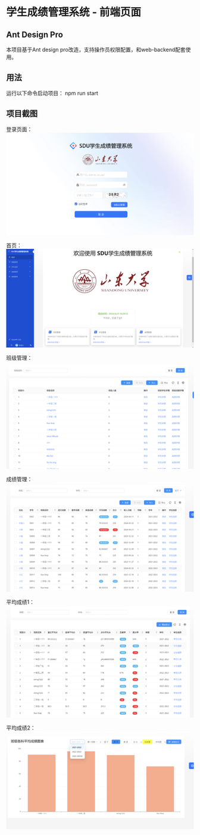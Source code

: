 # 学生成绩管理系统 - 前端页面

## Ant Design Pro

本项目基于Ant design pro改造，支持操作员权限配置，和web-backend配套使用。

## 用法

运行以下命令启动项目：
npm run start


## 项目截图

登录页面：
![登录](./pic/登录.png)

首页：
![首页](./pic/首页.png)

班级管理：
![班级管理](./pic/班级管理.png)

成绩管理：
![成绩管理](./pic/成绩管理.png)

平均成绩1：
![平均成绩1](./pic/平均成绩1.png)

平均成绩2：
![平均成绩2](./pic/平均成绩2.png)
